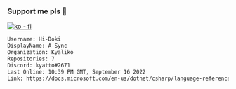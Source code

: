 ### Support me pls 🙏

[![ko - fi](https://ko-fi.com/img/githubbutton_sm.svg)](https://ko-fi.com/O5O4D6DP7)

  ```txt
  Username: Hi-Doki
  DisplayName: A-Sync
  Organization: Kyaliko
  Repositories: 7
  Discord: kyatto#2671
  Last Online: 10:39 PM GMT, September 16 2022
  Link: https://docs.microsoft.com/en-us/dotnet/csharp/language-reference/keywords/async
  ```       